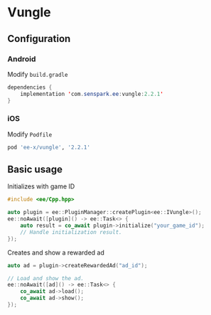 # Vungle
## Configuration
### Android
Modify `build.gradle`
```java
dependencies {
    implementation 'com.senspark.ee:vungle:2.2.1'
}
```

### iOS
Modify `Podfile`
```ruby
pod 'ee-x/vungle', '2.2.1'
```

## Basic usage
Initializes with game ID
```cpp
#include <ee/Cpp.hpp>

auto plugin = ee::PluginManager::createPlugin<ee::IVungle>();
ee::noAwait([plugin]() -> ee::Task<> {
    auto result = co_await plugin->initialize("your_game_id");
    // Handle initialization result.
});
```

Creates and show a rewarded ad
```cpp
auto ad = plugin->createRewardedAd("ad_id");

// Load and show the ad.
ee::noAwait([ad]() -> ee::Task<> {
    co_await ad->load();
    co_await ad->show();
});
```